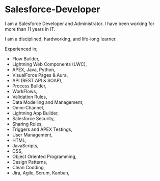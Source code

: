 # Salesforce-Developer

I am a Salesforce Developer and Administrator. I have been working for more than 11 years in IT. 

I am a disciplined, hardworking, and life-long learner.

Experienced in;
* Flow Builder,
* Lightning Web Components (LWC),
* APEX, Java, Python,
* VisualForce Pages & Aura,
* API (REST API & SOAP),
* Process Builder, 
* WorkFlows,
* Validation Rules,
* Data Modelling and Management,
* Omni-Channel,
* Lightning App Builder,
* Salesforce Security,
* Sharing Rules,
* Triggers and APEX Testings,
* User Management,
* HTML,
* JavaScripts,
* CSS,
* Object Oriented Programming,
* Design Patterns,
* Clean Codding,
* Jira, Agile, Scrum, Kanban,

